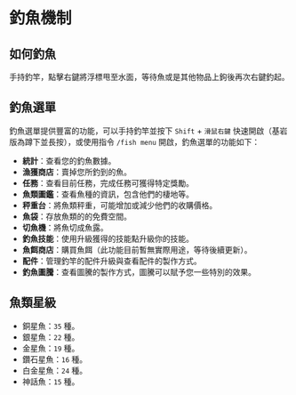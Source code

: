 # 釣魚機制

## 如何釣魚

手持釣竿，點擊右鍵將浮標甩至水面，等待魚或是其他物品上鉤後再次右鍵釣起。

## 釣魚選單

釣魚選單提供豐富的功能，可以手持釣竿並按下 `Shift` + `滑鼠右鍵` 快速開啟（基岩版為蹲下並長按），或使用指令 `/fish menu` 開啟，釣魚選單的功能如下：

- **統計**：查看您的釣魚數據。
- **漁獲商店**：賣掉您所釣到的魚。
- **任務**：查看目前任務，完成任務可獲得特定獎勵。
- **魚類圖鑑**：查看魚種的資訊，包含他們的棲地等。
- **秤重台**：將魚類秤重，可能增加或減少他們的收購價格。
- **魚袋**：存放魚類的的免費空間。
- **切魚機**：將魚切成魚露。
- **釣魚技能**：使用升級獲得的技能點升級你的技能。
- **魚餌商店**：購買魚餌（此功能目前暫無實際用途，等待後續更新）。
- **配件**：管理釣竿的配件升級與查看配件的製作方式。
- **釣魚圖騰**：查看圖騰的製作方式，圖騰可以賦予您一些特別的效果。

## 魚類星級

- 銅星魚：`35` 種。
- 銀星魚：`22` 種。
- 金星魚：`19` 種。
- 鑽石星魚：`16` 種。
- 白金星魚：`24` 種。
- 神話魚：`15` 種。

